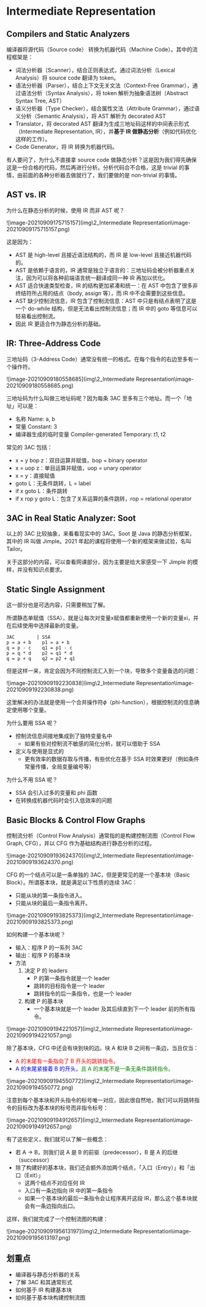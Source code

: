 # Intermediate Representation

## Compilers and Static Analyzers

编译器将源代码（Source code） 转换为机器代码（Machine Code）。其中的流程框架是：

* 词法分析器（Scanner），结合正则表达式，通过词法分析（Lexical Analysis）将 source code 翻译为 token。
* 语法分析器（Parser），结合上下文无关文法（Context-Free Grammar），通过语法分析（Syntax Analysis），将 token 解析为抽象语法树（Abstract Syntax Tree, AST）
* 语义分析器（Type Checker），结合属性文法（Attribute Grammar），通过语义分析（Semantic Analysis），将 AST 解析为 decorated AST
* Translator，将 decorated AST 翻译为生成三地址码这样的中间表示形式（Intermediate Representation, IR），并**基于 IR 做静态分析**（例如代码优化这样的工作）。
* Code Generator，将 IR 转换为机器代码。

有人要问了，为什么不直接拿 source code 做静态分析？这是因为我们得先确保这是一份合格的代码，然后再进行分析。分析代码合不合格，这是 trivial 的事情，由前面的各种分析器去做就行了，我们要做的是 non-trivial 的事情。

## AST vs. IR

为什么在静态分析的时候，使用 IR 而非 AST 呢？

![image-20210909175715157](img\2_Intermediate Representation\image-20210909175715157.png)

这是因为：

* AST 是 high-level 且接近语法结构的，而 IR 是 low-level 且接近机器代码的。
* AST 是依赖于语言的，IR 通常是独立于语言的：三地址码会被分析器重点关注，因为可以将各种前端语言统一翻译成同一种 IR 再加以优化。
* AST 适合快速类型检查，IR 的结构更加紧凑和统一：在 AST 中包含了很多非终结符所占用的结点（body, assign 等），而 IR 中不会需要到这些信息。
* AST 缺少控制流信息，IR 包含了控制流信息：AST 中只是有结点表明了这是一个 do-while 结构，但是无法看出控制流信息；而 IR 中的 goto 等信息可以轻易看出控制流。
* 因此 IR 更适合作为静态分析的基础。



## IR: Three-Address Code

三地址码（3-Address Code）通常没有统一的格式。在每个指令的右边至多有一个操作符。

![image-20210909180558685](img\2_Intermediate Representation\image-20210909180558685.png)

三地址码为什么叫做三地址码呢？因为每条 3AC 至多有三个地址。而一个「地址」可以是：

* 名称 Name: a, b
* 常量 Constant: 3
* 编译器生成的临时变量 Compiler-generated Temporary: t1, t2



常见的 3AC 包括：

* x = y bop z：双目运算并赋值，bop = binary operator
* x = uop z：单目运算并赋值，uop = unary operator
* x = y：直接赋值
* goto L：无条件跳转，L = label
* if x goto L：条件跳转
* if x rop y goto L：包含了关系运算的条件跳转，rop = relational operator

## 3AC in Real Static Analyzer: Soot

以上的 3AC 比较抽象，来看看现实中的 3AC。Soot 是 Java 的静态分析框架，其中的 IR 叫做 Jimple。2021 年起的课程将使用一个新的框架来做试验，名叫 Tailor。

关于这部分的内容，可以查看网课部分，因为主要是给大家感受一下 Jimple 的模样，并没有知识点要求。

## Static Single Assignment

这一部分也是可选内容，只需要稍加了解。

所谓静态单赋值（SSA），就是让每次对变量x赋值都重新使用一个新的变量xi，并在后续使用中选择最新的变量。

```
3AC        | SSA
p = a + b    p1 = a + b
q = p - c    q1 = p1 - c
p = q * d    p2 = q1 * d
q = p + q    q2 = p2 + q1
```



但是这样一来，肯定会因为不同控制流汇入到一个块，导致多个变量备选的问题：

![image-20210909192230838](img\2_Intermediate Representation\image-20210909192230838.png)

这里解决的办法就是使用一个合并操作符$\phi$（phi-function），根据控制流的信息确定使用哪个变量。



为什么要用 SSA 呢？

* 控制流信息间接地集成到了独特变量名中
  * 如果有些对控制流不敏感的简化分析，就可以借助于 SSA 
* 定义与使用是显式的
  * 更有效率的数据存取与传播，有些优化在基于 SSA 时效果更好（例如条件常量传播，全局变量编号等）

为什么不用 SSA 呢？

* SSA 会引入过多的变量和 phi 函数
* 在转换成机器代码时会引入低效率的问题

## Basic Blocks & Control Flow Graphs

控制流分析（Control Flow Analysis）通常指的是构建控制流图（Control Flow Graph, CFG），并以 CFG 作为基础结构进行静态分析的过程。

![image-20210909193624370](img\2_Intermediate Representation\image-20210909193624370.png)

CFG 的一个结点可以是一条单独的 3AC，但是更常见的是一个基本块（Basic Block）。所谓基本块，就是满足以下性质的连续 3AC：

* 只能从块的第一条指令进入。
* 只能从块的最后一条指令离开。

![image-20210909193825373](img\2_Intermediate Representation\image-20210909193825373.png)



如何构建一个基本块呢？

* 输入：程序 P 的一系列 3AC
* 输出：程序 P 的基本块
* 方法
  1. 决定 P 的 leaders
     * P 的第一条指令就是一个 leader
     * 跳转的目标指令是一个 leader
     * 跳转指令的后一条指令，也是一个 leader
  2. 构建 P 的基本块
     * 一个基本块就是一个 leader 及其后续直到下一个 leader 前的所有指令。

![image-20210909194221057](img\2_Intermediate Representation\image-20210909194221057.png)

除了基本块，CFG 中还会有块到块的边。块 A 和块 B 之间有一条边，当且仅当：

* <font color="red">A 的末尾有一条指向了 B 开头的跳转指令。</font>
* <font color="blue">A 的末尾紧接着 B 的开头</font>，<font color="green">且 A 的末尾不是一条无条件跳转指令。</font>

![image-20210909194550772](img\2_Intermediate Representation\image-20210909194550772.png)

注意到每个基本块和开头指令的标号唯一对应，因此很自然地，我们可以将跳转指令的目标改为基本块的标号而非指令标号：

![image-20210909194912657](img\2_Intermediate Representation\image-20210909194912657.png)

有了这些定义，我们就可以了解一些概念：

* 若 A -> B，则我们说 A 是 B 的前驱（predecessor），B 是 A 的后继（successor）
* 除了构建好的基本块，我们还会额外添加两个结点，「入口（Entry）」和「出口（Exit）」
  * 这两个结点不对应任何 IR
  * 入口有一条边指向 IR 中的第一条指令
  * 如果一个基本块的最后一条指令会让程序离开这段 IR，那么这个基本块就会有一条边指向出口。



这样，我们就完成了一个控制流图的构建：

![image-20210909195613197](img\2_Intermediate Representation\image-20210909195613197.png)

## 划重点

* 编译器与静态分析器的关系
* 了解 3AC 和其通常形式
* 如何基于 IR 构建基本块
* 如何基于基本块构建控制流图

